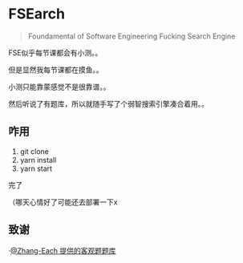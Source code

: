 # FSEarch

> Foundamental of Software Engineering Fucking Search Engine

FSE似乎每节课都会有小测。。

但是显然我每节课都在摸鱼。。

小测只能靠蒙感觉不是很靠谱。。

然后听说了有题库，所以就随手写了个弱智搜索引擎凑合着用。。

## 咋用

1. git clone
2. yarn install
3. yarn start

完了

（哪天心情好了可能还去部署一下x

## 致谢

·[@Zhang-Each 提供的客观题题库](https://github.com/Zhang-Each/CourseNoteOfZJUSE/blob/master/FSE%E8%BD%AF%E4%BB%B6%E5%B7%A5%E7%A8%8B%E5%9F%BA%E7%A1%80/%E5%AE%A2%E8%A7%82%E9%A2%98%E9%A2%98%E5%BA%93/%E8%BD%AF%E5%B7%A5%E5%9F%BA%E5%AE%A2%E8%A7%82%E9%A2%98%E5%BA%93.json)

